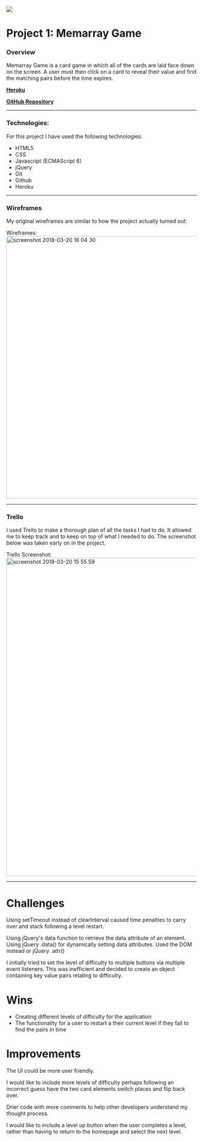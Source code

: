 ![](https://ga-dash.s3.amazonaws.com/production/assets/logo-9f88ae6c9c3871690e33280fcf557f33.png)

# Project 1: Memarray Game

### Overview

Memarray Game is a card game in which all of the cards are laid face down on the screen. A user must then click on a card to reveal their value and find the matching pairs before the time expires.

[**Heroku**](https://memarray-game.herokuapp.com/)

[**GitHub Repository**](https://github.com/adamsouthey/wdi-first-project)   

---

### Technologies:

For this project I have used the following technologies:

* HTML5
* CSS
* Javascript (ECMAScript 6)
* jQuery
* Git
* Github
* Heroku

---
### Wireframes

My original wireframes are similar to how the project actually turned out:  

Wireframes:
<img width="695" alt="screenshot 2018-03-20 16 04 30" src="https://user-images.githubusercontent.com/32818032/37666828-69328494-2c58-11e8-8e19-6b590c34f118.png">

---

### Trello

I used Trello to make a thorough plan of all the tasks I had to do. It allowed me to keep track and to keep on top of what I needed to do. The screenshot below was taken early on in the project.

Trello Screenshot:
<img width="842" alt="screenshot 2018-03-20 15 55 59" src="https://user-images.githubusercontent.com/32818032/37666324-374bcd4c-2c57-11e8-9186-733f84aace58.png">

---


# Challenges
Using setTimeout instead of clearInterval caused time penalties to carry over and stack following a level restart.

Using jQuery's data function to retrieve the data attribute of an element. Using jQuery .data() for dynamically setting data attributes. Used the DOM instead or jQuery .attr()

I initially tried to set the level of difficulty to multiple buttons via multiple event listeners. This was inefficient and decided to create an object containing key value pairs relating to difficulty.

# Wins
- Creating different levels of difficulty for the application
- The functionality for a user to restart a their current level if they fail to find the pairs in time


# Improvements
The UI could be more user friendly.

I would like to include more levels of difficulty perhaps following an incorrect guess have the two card elements switch places and flip back over.

Drier code with more comments to help other developers understand my thought process.

I would like to include a level up button when the user completes a level, rather than having to return to the homepage and select the next level.









